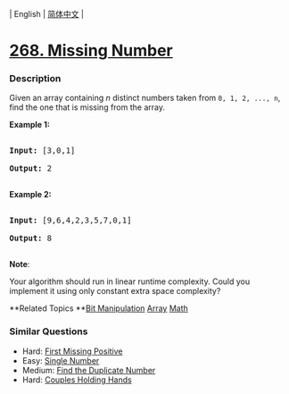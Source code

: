 | English | [简体中文](README.md) |

# [268. Missing Number](https://leetcode-cn.com/problems/missing-number)
 ### Description
<p>Given an array containing <i>n</i> distinct numbers taken from <code>0, 1, 2, ..., n</code>, find the one that is missing from the array.</p>

<p><b>Example 1:</b></p>

<pre>
<b>Input:</b> [3,0,1]
<b>Output:</b> 2
</pre>

<p><b>Example 2:</b></p>

<pre>
<b>Input:</b> [9,6,4,2,3,5,7,0,1]
<b>Output:</b> 8
</pre>

<p><b>Note</b>:<br />
Your algorithm should run in linear runtime complexity. Could you implement it using only constant extra space complexity?</p>
**Related Topics	**[Bit Manipulation](https://leetcode-cn.com/tag/bit-manipulation) [Array](https://leetcode-cn.com/tag/array) [Math](https://leetcode-cn.com/tag/math) 

### Similar Questions
 - Hard:	[First Missing Positive](https://leetcode-cn.com/problems/first-missing-positive) 
 - Easy:	[Single Number](https://leetcode-cn.com/problems/single-number) 
 - Medium:	[Find the Duplicate Number](https://leetcode-cn.com/problems/find-the-duplicate-number) 
 - Hard:	[Couples Holding Hands](https://leetcode-cn.com/problems/couples-holding-hands) 

